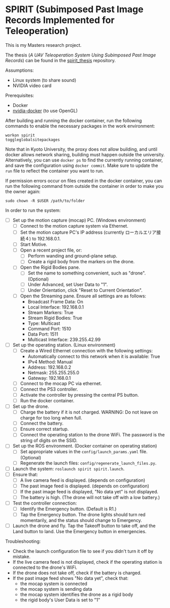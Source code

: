 # SPIRIT (Subimposed Past Image Records Implemented for Teleoperation)

This is my Masters research project.

The thesis (*A UAV Teleoperation System Using Subimposed Past Image Records*) can be found in the [spirit_thesis](https://github.com/masasin/spirit_thesis) repository.

Assumptions:

* Linux system (to share sound)
* NVIDIA video card

Prerequisites:
* Docker
* [nvidia-docker](https://github.com/NVIDIA/nvidia-docker) (to use OpenGL)

After building and running the docker container, run the following commands to enable the necessary packages in the work environment:

    workon spirit
    toggleglobalsitepackages

Note that in Kyoto University, the proxy does not allow building, and until docker allows network sharing, building must happen outside the university.
Alternatively, you can use `docker ps` to find the currently running container, and save the configuration using `docker commit`.
Make sure to update the `run` file to reflect the container you want to run.

If permission errors occur on files created in the docker container, you can run the following command from outside the container in order to make you the owner again:

    sudo chown -R $USER /path/to/folder

In order to run the system:

* [ ] Set up the motion capture (mocap) PC. (Windows environment)
  * [ ] Connect to the motion capture system via Ethernet.
  * [ ] Set the motion capture PC's IP address (currently ローカルエリア接続４) to 192.168.0.1.
  * [ ] Start Motive.
  * [ ] Open a recent project file, or:
    * [ ] Perform wanding and ground-plane setup.
    * [ ] Create a rigid body from the markers on the drone.
  * [ ] Open the Rigid Bodies pane.
    * [ ] Set the name to something convenient, such as "drone". (Optional)
    * [ ] Under Advanced, set User Data to "1".
    * [ ] Under Orientation, click "Reset to Current Orientation".
  * [ ] Open the Streaming pane. Ensure all settings are as follows:
    * Broadcast Frame Data: On
    * Local Interface: 192.168.0.1
    * Stream Markers: True
    * Stream Rigid Bodies: True
    * Type: Multicast
    * Command Port: 1510
    * Data Port: 1511
    * Multicast Interface: 239.255.42.99
* [ ] Set up the operating station. (Linux environment)
  * [ ] Create a Wired Ethernet connection with the following settings:
    * Automatically connect to this network when it is available: True
    * IPv4 Method: Manual
    * Address: 192.168.0.2
    * Netmask: 255.255.255.0
    * Gateway: 192.168.0.1
  * [ ] Connect to the mocap PC via ethernet.
  * [ ] Connect the PS3 controller.
  * [ ] Activate the controller by pressing the central PS button.
  * [ ] Run the docker container.
* [ ] Set up the drone.
    * [ ] Charge the battery if it is not charged. WARNING: Do not leave on charge for too long when full.
    * [ ] Connect the battery. 
    * [ ] Ensure correct startup.
    * [ ] Connect the operating station to the drone WiFi. The password is the string of digits on the SSID.
* [ ] Set up the ROS environment. (Docker container on operating station)
  * [ ] Set appropriate values in the `config/launch_params.yaml` file. (Optional)
  * [ ] Regenerate the launch files: `config/regenerate_launch_files.py`.
* [ ] Launch the system: `roslaunch spirit spirit.launch`.
* [ ] Ensure that:
  * [ ] A live camera feed is displayed. (depends on configuration)
  * [ ] The past image feed is displayed. (depends on configuration)
  * [ ] If the past image feed is displayed, "No data yet" is not displayed.
  * [ ] The battery is high. (The drone will not take off with a low battery.)
* [ ] Test the controller connection:
  * [ ] Identify the Emergency button. (Default is R1.)
  * [ ] Tap the Emergency button. The drone lights should turn red momentarily, and the status should change to Emergency.
* [ ] Launch the drone and fly. Tap the Takeoff button to take off, and the Land button to land. Use the Emergency button in emergencies. 

Troubleshooting:
  * Check the launch configuration file to see if you didn't turn it off by mistake.
  * If the live camera feed is not displayed, check if the operating station is connected to the drone's WiFi.
  * If the drone does not take off, check if the battery is charged.
  * If the past image feed shows "No data yet", check that:
    * the mocap system is connected
    * the mocap system is sending data
    * the mocap system identifies the drone as a rigid body
    * the rigid body's User Data is set to "1"
